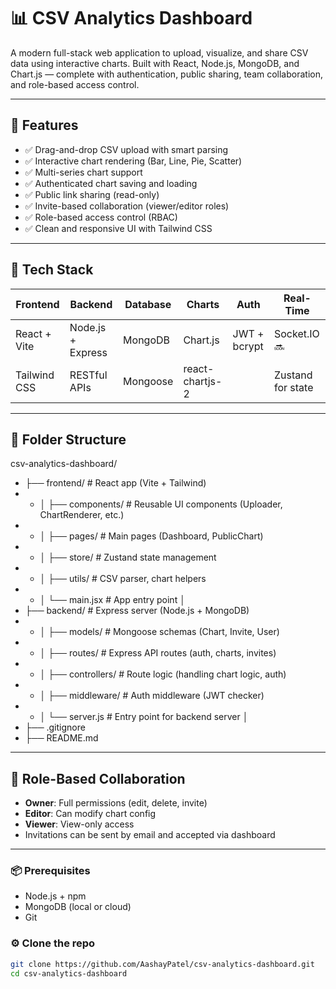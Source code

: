 # 📊 CSV Analytics Dashboard

A modern full-stack web application to upload, visualize, and share CSV data using interactive charts. Built with React, Node.js, MongoDB, and Chart.js — complete with authentication, public sharing, team collaboration, and role-based access control.

---

## 🚀 Features

- ✅ Drag-and-drop CSV upload with smart parsing
- ✅ Interactive chart rendering (Bar, Line, Pie, Scatter)
- ✅ Multi-series chart support
- ✅ Authenticated chart saving and loading
- ✅ Public link sharing (read-only)
- ✅ Invite-based collaboration (viewer/editor roles)
- ✅ Role-based access control (RBAC)
- ✅ Clean and responsive UI with Tailwind CSS

---

## 🧱 Tech Stack

| Frontend        | Backend           | Database | Charts      | Auth         | Real-Time     |
|----------------|-------------------|----------|-------------|--------------|---------------|
| React + Vite   | Node.js + Express | MongoDB  | Chart.js    | JWT + bcrypt | Socket.IO 🔜   |
| Tailwind CSS   | RESTful APIs      | Mongoose | react-chartjs-2 |             | Zustand for state |

---

## 📁 Folder Structure
csv-analytics-dashboard/
- ├── frontend/               # React app (Vite + Tailwind)
- - │   ├── components/         # Reusable UI components (Uploader, ChartRenderer, etc.)
- - │   ├── pages/              # Main pages (Dashboard, PublicChart)
- - │   ├── store/              # Zustand state management
- - │   ├── utils/              # CSV parser, chart helpers
- - │   └── main.jsx            # App entry point
│
- ├── backend/                # Express server (Node.js + MongoDB)
- - │   ├── models/             # Mongoose schemas (Chart, Invite, User)
- - │   ├── routes/             # Express API routes (auth, charts, invites)
- - │   ├── controllers/        # Route logic (handling chart logic, auth)
- - │   ├── middleware/         # Auth middleware (JWT checker)
- - │   └── server.js           # Entry point for backend server
│
- ├── .gitignore
- ├── README.md


---

## 🔐 Role-Based Collaboration

- **Owner**: Full permissions (edit, delete, invite)
- **Editor**: Can modify chart config
- **Viewer**: View-only access
- Invitations can be sent by email and accepted via dashboard

---


### 📦 Prerequisites

- Node.js + npm
- MongoDB (local or cloud)
- Git

### ⚙️ Clone the repo

```bash
git clone https://github.com/AashayPatel/csv-analytics-dashboard.git
cd csv-analytics-dashboard
